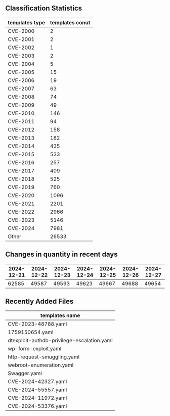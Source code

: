 ## Classification Statistics
| templates type | templates conut | 
| --- | --- |
| CVE-2000 | 2 |
| CVE-2001 | 2 |
| CVE-2002 | 1 |
| CVE-2003 | 2 |
| CVE-2004 | 5 |
| CVE-2005 | 15 |
| CVE-2006 | 19 |
| CVE-2007 | 63 |
| CVE-2008 | 74 |
| CVE-2009 | 49 |
| CVE-2010 | 146 |
| CVE-2011 | 94 |
| CVE-2012 | 158 |
| CVE-2013 | 182 |
| CVE-2014 | 435 |
| CVE-2015 | 533 |
| CVE-2016 | 257 |
| CVE-2017 | 409 |
| CVE-2018 | 525 |
| CVE-2019 | 760 |
| CVE-2020 | 1096 |
| CVE-2021 | 2201 |
| CVE-2022 | 2966 |
| CVE-2023 | 5146 |
| CVE-2024 | 7981 |
| Other | 26533 |
## Changes in quantity in recent days
|2024-12-21 | 2024-12-22 | 2024-12-23 | 2024-12-24 | 2024-12-25 | 2024-12-26 | 2024-12-27|
|--- | ------ | ------ | ------ | ------ | ------ | ---|
|62585 | 49587 | 49593 | 49623 | 49667 | 49688 | 49654|
## Recently Added Files
| templates name | 
| --- |
| CVE-2023-48788.yaml |
| 1759150654.yaml |
| dtexploit-authdb-privilege-escalation.yaml |
| wp-form-exploit.yaml |
| http-request-smuggling.yaml |
| webroot-enumeration.yaml |
| Swagger.yaml |
| CVE-2024-42327.yaml |
| CVE-2024-55557.yaml |
| CVE-2024-11972.yaml |
| CVE-2024-53376.yaml |

